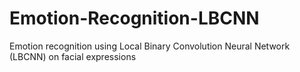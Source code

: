 # Emotion-Recognition-LBCNN
Emotion recognition using Local Binary Convolution Neural Network (LBCNN) on facial expressions
